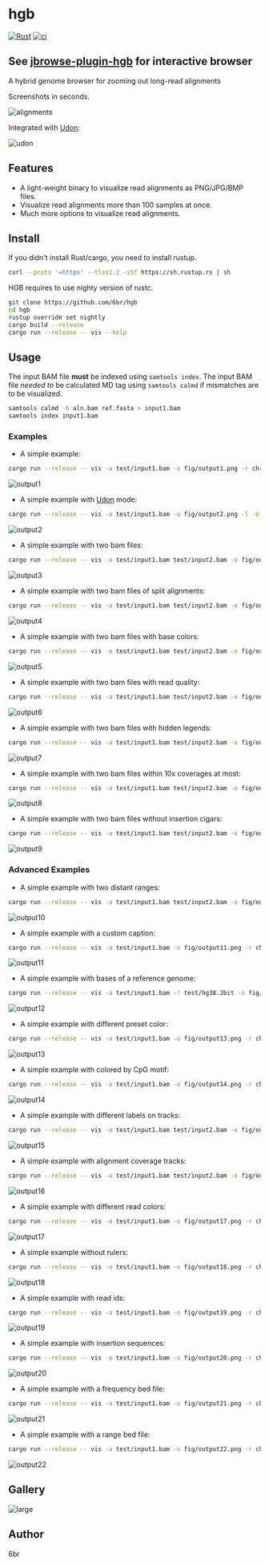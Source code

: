# hgb

[![Rust](https://github.com/6br/hgb/actions/workflows/rust.yml/badge.svg)](https://github.com/6br/hgb/actions/workflows/rust.yml) [![ci](https://github.com/6br/hgb/actions/workflows/ci.yml/badge.svg)](https://github.com/6br/hgb/actions/workflows/ci.yml)

## See [jbrowse-plugin-hgb](https://github.com/6br/jbrowse-plugin-hgb) for interactive browser

A hybrid genome browser for zooming out long-read alignments


Screenshots in seconds.

![alignments](fig/alignments.png)

Integrated with [Udon](https://github.com/ocxtal/udon):

![udon](fig/udon.png)

## Features

* A light-weight binary to visualize read alignments as PNG/JPG/BMP files.
* Visualize read alignments more than 100 samples at once.
* Much more options to visualize read alignments.

## Install

If you didn't install Rust/cargo, you need to install rustup.

```bash
curl --proto '=https' --tlsv1.2 -sSf https://sh.rustup.rs | sh
```

HGB requires to use nighty version of rustc.

```bash
git clone https://github.com/6br/hgb
cd hgb
rustup override set nightly
cargo build --release
cargo run --release -- vis --help
```

## Usage

The input BAM file **must** be indexed using `samtools index`. The input BAM file *needed to* be calculated MD tag using `samtools calmd` if mismatches are to be visualized.

```bash
samtools calmd -b aln.bam ref.fasta > input1.bam
samtools index input1.bam
```

### Examples

* A simple example:

```bash
cargo run --release -- vis -a test/input1.bam -o fig/output1.png -r chr1:93234-94334
```

![output1](fig/output1.png)

* A simple example with [Udon](https://github.com/ocxtal/udon) mode:

```bash
cargo run --release -- vis -a test/input1.bam -o fig/output2.png -l -U -r chr1:93234-94334
```

![output2](fig/output2.png)

* A simple example with two bam files:

```bash
cargo run --release -- vis -a test/input1.bam test/input2.bam -o fig/output3.png -r chr1:93234-94334
```

![output3](fig/output3.png)

* A simple example with two bam files of split alignments:

```bash
cargo run --release -- vis -a test/input1.bam test/input2.bam -o fig/output4.png -r chr1:93234-94334 -s
```

![output4](fig/output4.png)

* A simple example with two bam files with base colors:

```bash
cargo run --release -- vis -a test/input1.bam test/input2.bam -o fig/output5.png -r chr1:93234-93334 -B
```

![output5](fig/output5.png)

* A simple example with two bam files with read quality:

```bash
cargo run --release -- vis -a test/input1.bam test/input2.bam -o fig/output6.png -r chr1:93234-94334 -q
```

![output6](fig/output6.png)

* A simple example with two bam files with hidden legends:

```bash
cargo run --release -- vis -a test/input1.bam test/input2.bam -o fig/output7.png -r chr1:93234-94334 -l
```

![output7](fig/output7.png)

* A simple example with two bam files within 10x coverages at most:

```bash
cargo run --release -- vis -a test/input1.bam test/input2.bam -o fig/output8.png -r chr1:93234-94334 -m 10
```

![output8](fig/output8.png)

* A simple example with two bam files without insertion cigars:

```bash
cargo run --release -- vis -a test/input1.bam test/input2.bam -o fig/output9.png -r chr1:93234-94334 -I
```

![output9](fig/output9.png)

### Advanced Examples

* A simple example with two distant ranges:

```bash
cargo run --release -- vis -a test/input1.bam test/input2.bam -o fig/output10.png -r chr1:91234-92334 chr1:93234-94334 
```

![output10](fig/output10.png)

* A simple example with a custom caption:

```bash
cargo run --release -- vis -a test/input1.bam -o fig/output11.png -r chr1:93234-94334 '-<' "Caption"
```

![output11](fig/output11.png)

* A simple example with bases of a reference genome:

```bash
cargo run --release -- vis -a test/input1.bam -! test/hg38.2bit -o fig/output12.png -r chr1:93234-93334
```

![output12](fig/output12.png)

* A simple example with different preset color:

```bash
cargo run --release -- vis -a test/input1.bam -o fig/output13.png -r chr1:93234-94334 -# hgb
```

![output13](fig/output13.png)

* A simple example with colored by CpG motif:

```bash
cargo run --release -- vis -a test/input1.bam -o fig/output14.png -r chr1:93234-94334 -E
```

![output14](fig/output14.png)

* A simple example with different labels on tracks:

```bash
cargo run --release -- vis -a test/input1.bam test/input2.bam -o fig/output15.png -r chr1:93234-94334 '-}' "SampleA" "SampleB"
```

![output15](fig/output15.png)

* A simple example with alignment coverage tracks:

```bash
cargo run --release -- vis -a test/input1.bam test/input2.bam -o fig/output16.png -r chr1:93234-94334 -P
```

![output16](fig/output16.png)

* A simple example with different read colors:

```bash
cargo run --release -- vis -a test/input1.bam -o fig/output17.png -r chr1:93234-94334 -n

```

![output17](fig/output17.png)

* A simple example without rulers:

```bash
cargo run --release -- vis -a test/input1.bam -o fig/output18.png -r chr1:93234-94334 -S
```

![output18](fig/output18.png)

* A simple example with read ids:

```bash
cargo run --release -- vis -a test/input1.bam -o fig/output19.png -r chr1:93234-94334 -H
```

![output19](fig/output19.png)

* A simple example with insertion sequences:

```bash
cargo run --release -- vis -a test/input1.bam -o fig/output20.png -r chr1:93234-94334 '-{'
```

![output20](fig/output20.png)

* A simple example with a frequency bed file:

```bash
cargo run --release -- vis -a test/input1.bam -o fig/output21.png -r chr1:93234-94334 -F test/input.bed -P
```

![output21](fig/output21.png)

* A simple example with a range bed file:

```bash
cargo run --release -- vis -a test/input1.bam -o fig/output22.png -r chr1:93234-94334 -J test/input.bed -F test/input.bed -P -S
```

![output22](fig/output22.png)

## Gallery

![large](fig/large.png)

## Author

6br
